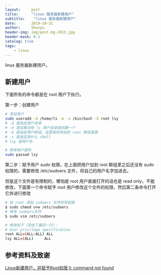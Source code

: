 ```yaml
---
layout:     post
title:      "linux 服务器新建用户"
subtitle:    "linux 服务器新建用户"
date:       2019-10-31
author:     Shunyu
header-img: img/post-bg-2015.jpg
header-mask: 0.1
catalog: true
tags:
    - linux
---
```




linux 服务器新建用户。



## 新建用户

下面所有的命令都是在 root 用户下执行。

第一步：创建用户

```bash
# 添加用户
sudo useradd -d /home/ls -m -s /bin/bash -G root lsy
# -d 是指定用户目录
# -m 是如果没有 ls 用户目录就创建一个
# -G 是指定用户群组，这里我将你加到 root 群组里面
# -s 是指定用什么 shell
# lsy 是用户名

# 修改用户密码
sudo passwd lsy
```

第二步：赋予用户 sudo 权限，在上面把用户加到 root 群组里之后还没有 sudo 权限的，需要修改 /etc/sudoers 文件，将自己的用户名字加进去。

但是这个文件是有限制的，哪怕是 root 用户直接打开的话也是 read only，不能修改，下面第一个命令赋予 root 用户修改这个文件的权限，然后第二条命令打开它并进行修改

```bash
# 给 root 添加 sudoers 文件的写权限
$ sudo chmod u+w /etc/sudoers
# 修改 sudoers文件
$ sudo vim /etc/sudoers

# 修改如下（添加了最后一行）：
# User privilege specification
root ALL=(ALL:ALL) ALL
lsy ALL=(ALL)     ALL
```



## 参考资料及致谢

[Linux新建用户，并赋予Root权限 ll: command not found](https://blog.csdn.net/sinat_28442665/article/details/85783424)